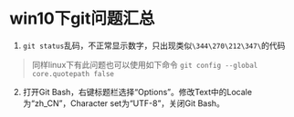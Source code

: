 # win10下git问题汇总

1. `git status`乱码，不正常显示数字，只出现类似`\344\270\212\347\`的代码

> 同样linux下有此问题也可以使用如下命令
> `git config --global core.quotepath false`

2. 打开Git Bash，右键标题栏选择“Options”。修改Text中的Locale为“zh_CN”，Character set为“UTF-8”，关闭Git Bash。
